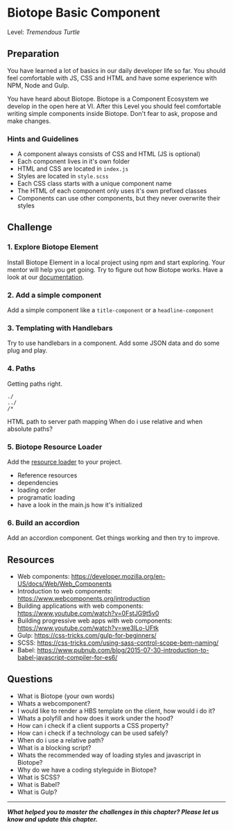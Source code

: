 # Biotope Basic Component
Level: *Tremendous Turtle*

## Preparation

You have learned a lot of basics in our daily developer life so far. You should feel comfortable with JS, CSS and HTML and have some experience with NPM, Node and Gulp.

You have heard about Biotope. Biotope is a Component Ecosystem we develop in the open here at VI. After this Level you should feel comfortable writing simple components inside Biotope. Don't fear to ask, propose and make changes.


### Hints and Guidelines

- A component always consists of CSS and HTML (JS is optional)
- Each component lives in it's own folder
- HTML and CSS are located in `index.js`
- Styles are located in `style.scss`
- Each CSS class starts with a unique component name
- The HTML of each component only uses it's own prefixed classes
- Components can use other components, but they never overwrite their styles

## Challenge
### 1. Explore Biotope Element
Install Biotope Element in a local project using npm and start exploring. Your mentor will help you get going. Try to figure out how Biotope works. Have a look at our [documentation](https://element.biotope.sh/).

### 2. Add a simple component
Add a simple component like a `title-component` or a `headline-component`

### 3. Templating with Handlebars
Try to use handlebars in a component. Add some JSON data and do some plug and play.

### 4. Paths
Getting paths right.
```
./
../
/*
```
HTML path to server path mapping
When do i use relative and when absolute paths?

### 5. Biotope Resource Loader
Add the [resource loader](https://github.com/biotope/biotope-resource-loader) to your project.
- Reference resources
- dependencies
- loading order
- programatic loading
- have a look in the main.js how it's initialized

### 6. Build an accordion
Add an accordion component. Get things working and then try to improve.

## Resources

- Web components: https://developer.mozilla.org/en-US/docs/Web/Web_Components
- Introduction to web components: https://www.webcomponents.org/introduction
- Building applications with web components: https://www.youtube.com/watch?v=0FstJG9t5v0
- Building progressive web apps with web components: https://www.youtube.com/watch?v=we3lLo-UFtk
- Gulp: https://css-tricks.com/gulp-for-beginners/
- SCSS: https://css-tricks.com/using-sass-control-scope-bem-naming/
- Babel: https://www.pubnub.com/blog/2015-07-30-introduction-to-babel-javascript-compiler-for-es6/

## Questions
- What is Biotope (your own words)
- Whats a webcomponent?
- I would like to render a HBS template on the client, how would i do it?
- Whats a polyfill and how does it work under the hood?
- How can i check if a client supports a CSS property?
- How can i check if a technology can be used safely?
- When do i use a relative path?
- What is a blocking script?
- Whats the recommended way of loading styles and javascript in Biotope?
- Why do we have a coding styleguide in Biotope?
- What is SCSS?
- What is Babel?
- What is Gulp?


<authors-component v-bind:authors="[
    {
      username: 'SheepFromHeaven',
      name: 'Marc Emmanuel'
    }]"/>

---------------------------------------

_**What helped you to master the challenges in this chapter? Please let us know and update this chapter.**_

